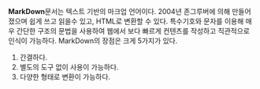 **MarkDown**문서는 텍스트 기반의 마크업 언어이다.
2004년 존그루버에 의해 만들어졌으며 쉽게 쓰고 읽을수 있고, HTML로 변환할 수 있다.
특수기호와 문자를 이용해 매우 간단한 구조의 문법을 사용하여 웹에서 보다 빠르게 컨텐츠를
작성하고 직관적으로 인식이 가능하다.
MarkDown의 장점은 크게 5가지가 있다.

1. 간결하다.
2. 별도의 도구 없이 사용이 가능하다.
3. 다양한 형태로 변환이 가능하다.